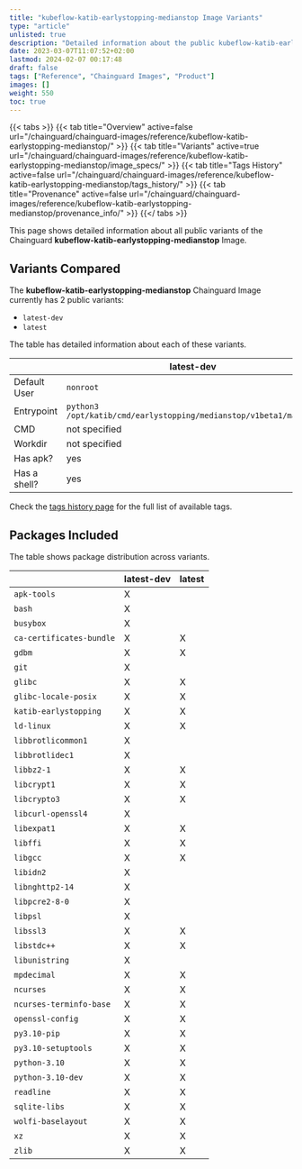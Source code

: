 ```yaml
---
title: "kubeflow-katib-earlystopping-medianstop Image Variants"
type: "article"
unlisted: true
description: "Detailed information about the public kubeflow-katib-earlystopping-medianstop Chainguard Image variants"
date: 2023-03-07T11:07:52+02:00
lastmod: 2024-02-07 00:17:48
draft: false
tags: ["Reference", "Chainguard Images", "Product"]
images: []
weight: 550
toc: true
---
```


{{< tabs >}}
{{< tab title="Overview" active=false url="/chainguard/chainguard-images/reference/kubeflow-katib-earlystopping-medianstop/" >}}
{{< tab title="Variants" active=true url="/chainguard/chainguard-images/reference/kubeflow-katib-earlystopping-medianstop/image_specs/" >}}
{{< tab title="Tags History" active=false url="/chainguard/chainguard-images/reference/kubeflow-katib-earlystopping-medianstop/tags_history/" >}}
{{< tab title="Provenance" active=false url="/chainguard/chainguard-images/reference/kubeflow-katib-earlystopping-medianstop/provenance_info/" >}}
{{</ tabs >}}

This page shows detailed information about all public variants of the Chainguard **kubeflow-katib-earlystopping-medianstop** Image.

## Variants Compared
The **kubeflow-katib-earlystopping-medianstop** Chainguard Image currently has 2 public variants: 

- `latest-dev`
- `latest`

The table has detailed information about each of these variants.

|              | latest-dev                                                        | latest                                                            |
|--------------|-------------------------------------------------------------------|-------------------------------------------------------------------|
| Default User | `nonroot`                                                         | `nonroot`                                                         |
| Entrypoint   | `python3 /opt/katib/cmd/earlystopping/medianstop/v1beta1/main.py` | `python3 /opt/katib/cmd/earlystopping/medianstop/v1beta1/main.py` |
| CMD          | not specified                                                     | not specified                                                     |
| Workdir      | not specified                                                     | not specified                                                     |
| Has apk?     | yes                                                               | no                                                                |
| Has a shell? | yes                                                               | no                                                                |

Check the [tags history page](/chainguard/chainguard-images/reference/kubeflow-katib-earlystopping-medianstop/tags_history/) for the full list of available tags.

## Packages Included
The table shows package distribution across variants.

|                          | latest-dev | latest |
|--------------------------|------------|--------|
| `apk-tools`              | X          |        |
| `bash`                   | X          |        |
| `busybox`                | X          |        |
| `ca-certificates-bundle` | X          | X      |
| `gdbm`                   | X          | X      |
| `git`                    | X          |        |
| `glibc`                  | X          | X      |
| `glibc-locale-posix`     | X          | X      |
| `katib-earlystopping`    | X          | X      |
| `ld-linux`               | X          | X      |
| `libbrotlicommon1`       | X          |        |
| `libbrotlidec1`          | X          |        |
| `libbz2-1`               | X          | X      |
| `libcrypt1`              | X          | X      |
| `libcrypto3`             | X          | X      |
| `libcurl-openssl4`       | X          |        |
| `libexpat1`              | X          | X      |
| `libffi`                 | X          | X      |
| `libgcc`                 | X          | X      |
| `libidn2`                | X          |        |
| `libnghttp2-14`          | X          |        |
| `libpcre2-8-0`           | X          |        |
| `libpsl`                 | X          |        |
| `libssl3`                | X          | X      |
| `libstdc++`              | X          | X      |
| `libunistring`           | X          |        |
| `mpdecimal`              | X          | X      |
| `ncurses`                | X          | X      |
| `ncurses-terminfo-base`  | X          | X      |
| `openssl-config`         | X          | X      |
| `py3.10-pip`             | X          | X      |
| `py3.10-setuptools`      | X          | X      |
| `python-3.10`            | X          | X      |
| `python-3.10-dev`        | X          | X      |
| `readline`               | X          | X      |
| `sqlite-libs`            | X          | X      |
| `wolfi-baselayout`       | X          | X      |
| `xz`                     | X          | X      |
| `zlib`                   | X          | X      |

